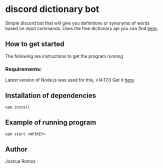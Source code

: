 # discord dictionary bot
Simple discord bot that will give you definitions or synonyms of words based on input commands. Uses the free dictionary api you can find [here](https://dictionaryapi.dev/). 

## How to get started

The following are instructions to get the program running

### Requirements:

Latest version of Node.js was used for this, v14.17.0
Get it [here](https://nodejs.org/en/)

## Installation of dependencies

```
npm install
```

## Example of running program

```
npm start <APIKEY>
```

## Author
Joshua Ramos